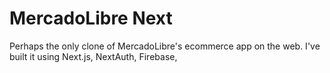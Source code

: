# MercadoLibre Next

Perhaps the only clone of MercadoLibre's ecommerce app on the web. I've built it using Next.js, NextAuth, Firebase, 
